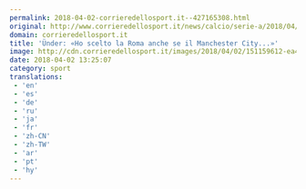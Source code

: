 ```yaml
---
permalink: 2018-04-02-corrieredellosport.it--427165308.html
original: http://www.corrieredellosport.it/news/calcio/serie-a/2018/04/02-40836074/nder_ho_scelto_la_roma_anche_se_il_manchester_city_/
domain: corrieredellosport.it
title: 'Ünder: «Ho scelto la Roma anche se il Manchester City...»'
image: http://cdn.corrieredellosport.it/images/2018/04/02/151159612-ea45226c-5ec2-457e-9631-7e94142525e6.jpg
date: 2018-04-02 13:25:07
category: sport
translations: 
 - 'en'
 - 'es'
 - 'de'
 - 'ru'
 - 'ja'
 - 'fr'
 - 'zh-CN'
 - 'zh-TW'
 - 'ar'
 - 'pt'
 - 'hy'
---
```


